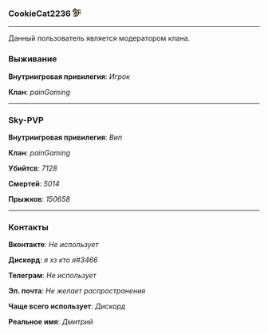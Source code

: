 ### CookieCat2236 ![Image alt](https://github.com/ifxory-plugins/painGaming/raw/gh-pages/images/moderator.png)
---
Данный пользователь является модератором клана.

### Выживание

**Внутриигровая привилегия**: *Игрок*

**Клан**: *painGaming*

---

### Sky-PVP

**Внутриигровая привилегия**: *Вип*

**Клан**: *painGaming*

**Убийтсв**: *7128*

**Смертей**: *5014*

**Прыжков**: *150658*

---

### Контакты

**Вконтакте**: *Не использует*

**Дискорд**: *я хз кто я#3466*

**Телеграм**: *Не использует*

**Эл. почта**: *Не желает распространения*

**Чаще всего использует**: *Дискорд*

**Реальное имя**: *Дмитрий*
